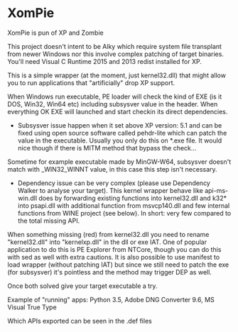 # XomPie
XomPie is pun of XP and Zombie

This project doesn't intent to be Alky which require system file transplant from newer Windows nor this involve complex patching of target binaries. You'll need Visual C Runtime 2015 and 2013 redist installed for XP.

This is a simple wrapper (at the moment, just kernel32.dll) that might allow you to run applications that "artificially" drop XP support.

When Windows run executable, PE loader will check the kind of EXE (is it DOS, Win32, Win64 etc) including subsysver value in the header. When everything OK EXE will launched and start checkin its direct dependencies.

- Subsysver issue happen when it set above XP version: 5.1 and can be fixed using open source software called pehdr-lite which can patch the value in the executable. Usually you only do this on *.exe file.
It would nice though if there is MITM method that bypass the check...

Sometime for example executable made by MinGW-W64, subsysver doesn't match with _WIN32_WINNT value, in this case this step isn't necessary.

- Dependency issue can be very complex (please use Dependency Walker to analyse your target). This kernel wrapper behave like api-ms-win.dll does by forwarding existing functions into kernel32.dll and k32* into psapi.dll with additional function from msvcp140.dll and few internal functions from WINE project (see below). In short: very few compared to the total missing API.

When something missing (red) from kernel32.dll you need to rename "kernel32.dll" into "kernelxp.dll" in the dll or exe IAT. One of popular application to do this is PE Explorer from NTCore, though you can do this with sed as well with extra cautions. It is also possible to use manifest to load wrapper (without patching IAT) but since we still need to patch the exe (for subsysver) it's pointless and the method may trigger DEP as well. 

Once both solved give your target executable a try.

Example of "running" apps:
Python 3.5,
Adobe DNG Converter 9.6,
MS Visual True Type

Which APIs exported can be seen in the .def files
